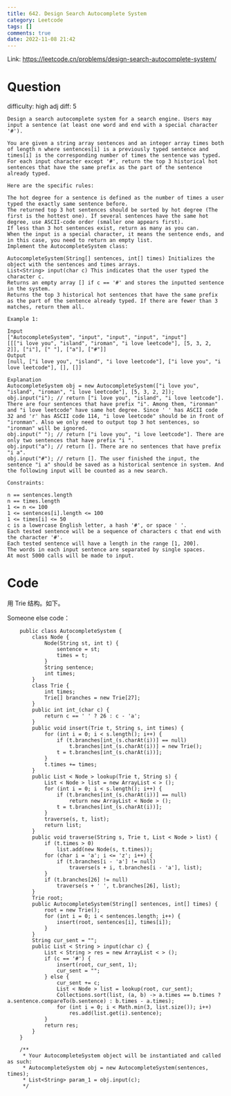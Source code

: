 ```yaml
---
title: 642. Design Search Autocomplete System
category: Leetcode
tags: []
comments: true
date: 2022-11-08 21:42
---
```



Link: https://leetcode.cn/problems/design-search-autocomplete-system/

# Question

difficulty: high
adj diff: 5

    Design a search autocomplete system for a search engine. Users may input a sentence (at least one word and end with a special character '#').

    You are given a string array sentences and an integer array times both of length n where sentences[i] is a previously typed sentence and times[i] is the corresponding number of times the sentence was typed. For each input character except '#', return the top 3 historical hot sentences that have the same prefix as the part of the sentence already typed.

    Here are the specific rules:

    The hot degree for a sentence is defined as the number of times a user typed the exactly same sentence before.
    The returned top 3 hot sentences should be sorted by hot degree (The first is the hottest one). If several sentences have the same hot degree, use ASCII-code order (smaller one appears first).
    If less than 3 hot sentences exist, return as many as you can.
    When the input is a special character, it means the sentence ends, and in this case, you need to return an empty list.
    Implement the AutocompleteSystem class:

    AutocompleteSystem(String[] sentences, int[] times) Initializes the object with the sentences and times arrays.
    List<String> input(char c) This indicates that the user typed the character c.
    Returns an empty array [] if c == '#' and stores the inputted sentence in the system.
    Returns the top 3 historical hot sentences that have the same prefix as the part of the sentence already typed. If there are fewer than 3 matches, return them all.

    Example 1:

    Input
    ["AutocompleteSystem", "input", "input", "input", "input"]
    [[["i love you", "island", "iroman", "i love leetcode"], [5, 3, 2, 2]], ["i"], [" "], ["a"], ["#"]]
    Output
    [null, ["i love you", "island", "i love leetcode"], ["i love you", "i love leetcode"], [], []]

    Explanation
    AutocompleteSystem obj = new AutocompleteSystem(["i love you", "island", "iroman", "i love leetcode"], [5, 3, 2, 2]);
    obj.input("i"); // return ["i love you", "island", "i love leetcode"]. There are four sentences that have prefix "i". Among them, "ironman" and "i love leetcode" have same hot degree. Since ' ' has ASCII code 32 and 'r' has ASCII code 114, "i love leetcode" should be in front of "ironman". Also we only need to output top 3 hot sentences, so "ironman" will be ignored.
    obj.input(" "); // return ["i love you", "i love leetcode"]. There are only two sentences that have prefix "i ".
    obj.input("a"); // return []. There are no sentences that have prefix "i a".
    obj.input("#"); // return []. The user finished the input, the sentence "i a" should be saved as a historical sentence in system. And the following input will be counted as a new search.

    Constraints:

    n == sentences.length
    n == times.length
    1 <= n <= 100
    1 <= sentences[i].length <= 100
    1 <= times[i] <= 50
    c is a lowercase English letter, a hash '#', or space ' '.
    Each tested sentence will be a sequence of characters c that end with the character '#'.
    Each tested sentence will have a length in the range [1, 200].
    The words in each input sentence are separated by single spaces.
    At most 5000 calls will be made to input.

# Code

用 Trie 结构。如下。

Someone else code：

```
    public class AutocompleteSystem {
    	class Node {
    		Node(String st, int t) {
    			sentence = st;
    			times = t;
    		}
    		String sentence;
    		int times;
    	}
    	class Trie {
    		int times;
    		Trie[] branches = new Trie[27];
    	}
    	public int int_(char c) {
    		return c == ' ' ? 26 : c - 'a';
    	}
    	public void insert(Trie t, String s, int times) {
    		for (int i = 0; i < s.length(); i++) {
    			if (t.branches[int_(s.charAt(i))] == null)
    				t.branches[int_(s.charAt(i))] = new Trie();
    			t = t.branches[int_(s.charAt(i))];
    		}
    		t.times += times;
    	}
    	public List < Node > lookup(Trie t, String s) {
    		List < Node > list = new ArrayList < > ();
    		for (int i = 0; i < s.length(); i++) {
    			if (t.branches[int_(s.charAt(i))] == null)
    				return new ArrayList < Node > ();
    			t = t.branches[int_(s.charAt(i))];
    		}
    		traverse(s, t, list);
    		return list;
    	}
    	public void traverse(String s, Trie t, List < Node > list) {
    		if (t.times > 0)
    			list.add(new Node(s, t.times));
    		for (char i = 'a'; i <= 'z'; i++) {
    			if (t.branches[i - 'a'] != null)
    				traverse(s + i, t.branches[i - 'a'], list);
    		}
    		if (t.branches[26] != null)
    			traverse(s + ' ', t.branches[26], list);
    	}
    	Trie root;
    	public AutocompleteSystem(String[] sentences, int[] times) {
    		root = new Trie();
    		for (int i = 0; i < sentences.length; i++) {
    			insert(root, sentences[i], times[i]);
    		}
    	}
    	String cur_sent = "";
    	public List < String > input(char c) {
    		List < String > res = new ArrayList < > ();
    		if (c == '#') {
    			insert(root, cur_sent, 1);
    			cur_sent = "";
    		} else {
    			cur_sent += c;
    			List < Node > list = lookup(root, cur_sent);
    			Collections.sort(list, (a, b) -> a.times == b.times ? a.sentence.compareTo(b.sentence) : b.times - a.times);
    			for (int i = 0; i < Math.min(3, list.size()); i++)
    				res.add(list.get(i).sentence);
    		}
    		return res;
    	}
    }

    /**
     * Your AutocompleteSystem object will be instantiated and called as such:
     * AutocompleteSystem obj = new AutocompleteSystem(sentences, times);
     * List<String> param_1 = obj.input(c);
     */
```

